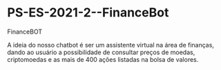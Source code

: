 # PS-ES-2021-2--FinanceBot

FinanceBOT

  A ideia do nosso chatbot é ser um assistente virtual na área de finanças, dando ao usuário a possibilidade de consultar preços de moedas, criptomoedas e as mais de 400 ações listadas na bolsa de valores.
